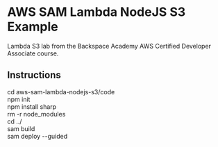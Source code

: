 # AWS SAM Lambda NodeJS S3 Example  
Lambda S3 lab from the Backspace Academy AWS Certified Developer Associate course.  
## Instructions  
cd aws-sam-lambda-nodejs-s3/code  
npm init  
npm install sharp  
rm -r node_modules  
cd ../  
sam build  
sam deploy --guided
